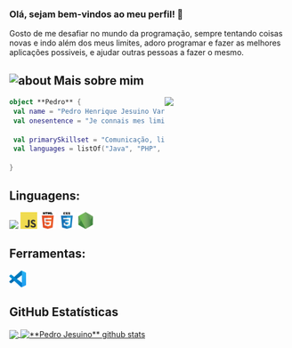 ### Olá, sejam bem-vindos ao meu perfil! 👋

Gosto de me desafiar no mundo da programação, sempre tentando coisas novas e indo além dos meus limites, adoro programar e fazer as melhores aplicações possiveis, e ajudar outras pessoas a fazer o mesmo.

## <img width="45" alt="about" src="https://raw.github.com/elizarov/elizarov/master/about.png"> Mais sobre mim

<img align="right" width="225" src="https://i.pinimg.com/originals/e4/26/70/e426702edf874b181aced1e2fa5c6cde.gif" />

```kotlin
object **Pedro** {
 val name = "Pedro Henrique Jesuino Varela"
 val onesentence = "Je connais mes limites, c'est pourquoi je vais au-delà."
 
 val primarySkillset = "Comunicação, liderança, empatia, cooperação."
 val languages = listOf("Java", "PHP", "JavaScript", "SQL") 

}
```

## **Linguagens:**  

<code><img height="30" src="https://img.shields.io/badge/Java-ED8B00?style=for-the-badge&logo=java&logoColor=white"></code>
<code><img height="30" src="https://raw.githubusercontent.com/github/explore/80688e429a7d4ef2fca1e82350fe8e3517d3494d/topics/javascript/javascript.png"></code>
<code><img height="30" src="https://raw.githubusercontent.com/github/explore/80688e429a7d4ef2fca1e82350fe8e3517d3494d/topics/html/html.png"></code>
<code><img height="30" src="https://raw.githubusercontent.com/github/explore/80688e429a7d4ef2fca1e82350fe8e3517d3494d/topics/css/css.png"></code>
<code><img height="30" src="https://raw.githubusercontent.com/github/explore/80688e429a7d4ef2fca1e82350fe8e3517d3494d/topics/nodejs/nodejs.png"></code>

## **Ferramentas:**
<code><img height="30" src="https://raw.githubusercontent.com/github/explore/80688e429a7d4ef2fca1e82350fe8e3517d3494d/topics/visual-studio-code/visual-studio-code.png"></code>
## **GitHub Estatísticas**

<a href="https://github.com/Pedro-Jsn">
  <img align="center" src="https://github-readme-stats.vercel.app/api/top-langs/?username=Pedro-Jsn&theme=dracula&hide_langs_below=1" />
</a>

<a href="https://github.com/Pedro-Jsn">
 <img align="center" src="https://github-readme-stats.vercel.app/api?username=Pedro-Jsn&show_icons=true&theme=dracula&line_height=27" alt="**Pedro Jesuino** github stats"/>
</a>
